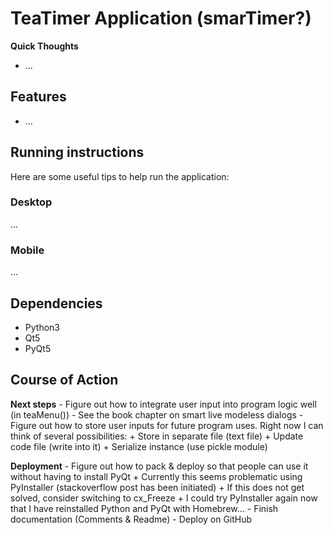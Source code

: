 # TeaTimer Application (smarTimer?)
**Quick Thoughts**
* ...



Features
--------------------------------------------------------------
* ...



Running instructions
--------------------------------------------------------------
Here are some useful tips to help run the application:

### Desktop
...

### Mobile
...


Dependencies
--------------------------------------------------------------
* Python3
* Qt5
* PyQt5


Course of Action
--------------------------------------------------------------
**Next steps**
	- Figure out how to integrate user input into program logic well (in teaMenu()) - See the book chapter on smart live modeless dialogs
	- Figure out how to store user inputs for future program uses. Right now I can think of several possibilities:
		+ Store in separate file (text file)
		+ Update code file (write into it)
		+ Serialize instance (use pickle module)


**Deployment**
	- Figure out how to pack & deploy so that people can use it without having to install PyQt
    	+ Currently this seems problematic using PyInstaller (stackoverflow post has been initiated)
    	+ If this does not get solved, consider switching to cx_Freeze
    	+ I could try PyInstaller again now that I have reinstalled Python and PyQt with Homebrew...
	- Finish documentation (Comments & Readme)
	- Deploy on GitHub